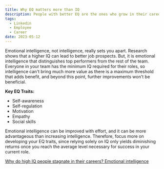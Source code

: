 ```yaml
---
title: Why EQ matters more than IQ
description: People with better EQ are the ones who grow in their careers
tags:
  - Linkedin
  - Employee
  - Career
date: 2023-05-12
---
```



Emotional intelligence, not intelligence, really sets you apart. Research shows that a higher IQ can lead to better job prospects. But, it is emotional intelligence that distinguishes top performers from the rest of the team. Everyone in your team has the minimum IQ required for their roles, so intelligence can't bring much more value as there is a maximum threshold that adds benefit, and beyond this point, further improvements won't be beneficial.

**Key EQ Traits:**
* Self-awareness
* Self-regulation
* Motivation
* Empathy
* Social skills

Emotional intelligence can be improved with effort, and it can be more advantageous than increasing intelligence. Therefore, focus more on developing your EQ traits, since relying solely on IQ only yields diminishing returns once you reach the average level necessary for success in your current role.

[Why do high IQ people stagnate in their careers? Emotional intelligence](https://bigthink.com/the-learning-curve/emotional-intelligence-at-work/)